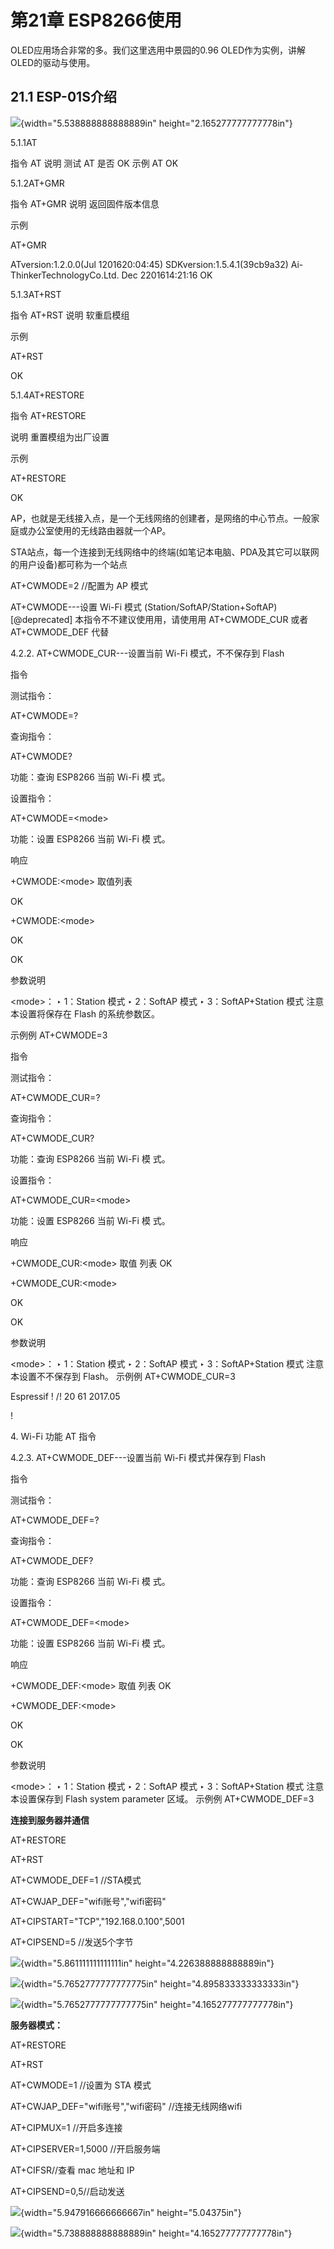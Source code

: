 #  第21章 ESP8266使用

OLED应用场合非常的多。我们这里选用中景园的0.96 OLED作为实例，讲解OLED的驱动与使用。

## 21.1 ESP-01S介绍

![](../media/image214.png){width="5.538888888888889in" height="2.165277777777778in"}

5.1.1AT

指令 AT 说明 测试 AT 是否 OK 示例 AT OK

5.1.2AT+GMR

指令 AT+GMR 说明 返回固件版本信息

示例

AT+GMR

ATversion:1.2.0.0(Jul 1201620:04:45) SDKversion:1.5.4.1(39cb9a32) Ai-ThinkerTechnologyCo.Ltd. Dec 2201614:21:16 OK

5.1.3AT+RST

指令 AT+RST 说明 软重启模组

示例

AT+RST

OK

5.1.4AT+RESTORE

指令 AT+RESTORE

说明 重置模组为出厂设置

示例

AT+RESTORE

OK

AP，也就是无线接入点，是一个无线网络的创建者，是网络的中心节点。一般家庭或办公室使用的无线路由器就一个AP。

STA站点，每一个连接到无线网络中的终端(如笔记本电脑、PDA及其它可以联网的用户设备)都可称为一个站点

AT+CWMODE=2 //配置为 AP 模式

AT+CWMODE---设置 Wi-Fi 模式 (Station/SoftAP/Station+SoftAP) \[\@deprecated\] 本指令不不建议使⽤用，请使⽤用 AT+CWMODE_CUR 或者 AT+CWMODE_DEF 代替

4.2.2. AT+CWMODE_CUR---设置当前 Wi-Fi 模式，不不保存到 Flash

指令

测试指令：

AT+CWMODE=?

查询指令：

AT+CWMODE?

功能：查询 ESP8266 当前 Wi-Fi 模 式。

设置指令：

AT+CWMODE=\<mode>

功能：设置 ESP8266 当前 Wi-Fi 模 式。

响应

+CWMODE:\<mode> 取值列表

OK

+CWMODE:\<mode>

OK

OK

参数说明

\<mode>： ‣ 1：Station 模式 ‣ 2：SoftAP 模式 ‣ 3：SoftAP+Station 模式 注意 本设置将保存在 Flash 的系统参数区。

示例例 AT+CWMODE=3

指令

测试指令：

AT+CWMODE_CUR=?

查询指令：

AT+CWMODE_CUR?

功能：查询 ESP8266 当前 Wi-Fi 模 式。

设置指令：

AT+CWMODE_CUR=\<mode>

功能：设置 ESP8266 当前 Wi-Fi 模 式。

响应

+CWMODE_CUR:\<mode> 取值 列表 OK

+CWMODE_CUR:\<mode>

OK

OK

参数说明

\<mode>： ‣ 1：Station 模式 ‣ 2：SoftAP 模式 ‣ 3：SoftAP+Station 模式 注意 本设置不不保存到 Flash。 示例例 AT+CWMODE_CUR=3

Espressif ! /! 20 61 2017.05

!

4\. Wi-Fi 功能 AT 指令

4.2.3. AT+CWMODE_DEF---设置当前 Wi-Fi 模式并保存到 Flash

指令

测试指令：

AT+CWMODE_DEF=?

查询指令：

AT+CWMODE_DEF?

功能：查询 ESP8266 当前 Wi-Fi 模 式。

设置指令：

AT+CWMODE_DEF=\<mode>

功能：设置 ESP8266 当前 Wi-Fi 模 式。

响应

+CWMODE_DEF:\<mode> 取值 列表 OK

+CWMODE_DEF:\<mode>

OK

OK

参数说明

\<mode>： ‣ 1：Station 模式 ‣ 2：SoftAP 模式 ‣ 3：SoftAP+Station 模式 注意 本设置保存到 Flash system parameter 区域。 示例例 AT+CWMODE_DEF=3

**连接到服务器并通信**

AT+RESTORE

AT+RST

AT+CWMODE_DEF=1 //STA模式

AT+CWJAP_DEF=\"wifi账号\",\"wifi密码\"

AT+CIPSTART=\"TCP\",\"192.168.0.100\",5001

AT+CIPSEND=5 //发送5个字节

![](../media/image215.png){width="5.861111111111111in" height="4.226388888888889in"}

![](../media/image216.png){width="5.7652777777777775in" height="4.895833333333333in"}

![](../media/image217.png){width="5.7652777777777775in" height="4.165277777777778in"}

**服务器模式：**

AT+RESTORE

AT+RST

AT+CWMODE=1 //设置为 STA 模式

AT+CWJAP_DEF=\"wifi账号\",\"wifi密码\" //连接无线网络wifi

AT+CIPMUX=1 //开启多连接

AT+CIPSERVER=1,5000 //开启服务端

AT+CIFSR//查看 mac 地址和 IP

AT+CIPSEND=0,5//启动发送

![](../media/image218.png){width="5.947916666666667in" height="5.04375in"}

![](../media/image219.png){width="5.738888888888889in" height="4.165277777777778in"}
